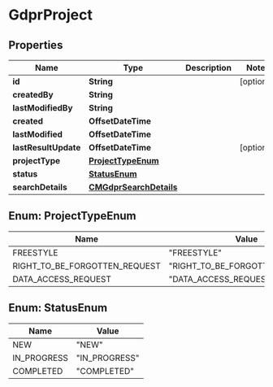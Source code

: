 

# GdprProject


## Properties

| Name | Type | Description | Notes |
|------------ | ------------- | ------------- | -------------|
|**id** | **String** |  |  [optional] |
|**createdBy** | **String** |  |  |
|**lastModifiedBy** | **String** |  |  |
|**created** | **OffsetDateTime** |  |  |
|**lastModified** | **OffsetDateTime** |  |  |
|**lastResultUpdate** | **OffsetDateTime** |  |  [optional] |
|**projectType** | [**ProjectTypeEnum**](#ProjectTypeEnum) |  |  |
|**status** | [**StatusEnum**](#StatusEnum) |  |  |
|**searchDetails** | [**CMGdprSearchDetails**](CMGdprSearchDetails.md) |  |  |



## Enum: ProjectTypeEnum

| Name | Value |
|---- | -----|
| FREESTYLE | &quot;FREESTYLE&quot; |
| RIGHT_TO_BE_FORGOTTEN_REQUEST | &quot;RIGHT_TO_BE_FORGOTTEN_REQUEST&quot; |
| DATA_ACCESS_REQUEST | &quot;DATA_ACCESS_REQUEST&quot; |



## Enum: StatusEnum

| Name | Value |
|---- | -----|
| NEW | &quot;NEW&quot; |
| IN_PROGRESS | &quot;IN_PROGRESS&quot; |
| COMPLETED | &quot;COMPLETED&quot; |



